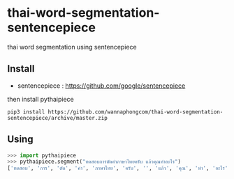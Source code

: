 # thai-word-segmentation-sentencepiece
thai word segmentation using sentencepiece

## Install

- sentencepiece : https://github.com/google/sentencepiece

then install pythaipiece

```
pip3 install https://github.com/wannaphongcom/thai-word-segmentation-sentencepiece/archive/master.zip
```



## Using

```python
>>> import pythaipiece
>>> pythaipiece.segment("ทดสอบการตัดคำภาษาไทยครับ แล้วคุณทำอะไร")
['ทดสอบ', 'การ', 'ตัด', 'คํา', 'ภาษาไทย', 'ครับ', '', 'แล้ว', 'คุณ', 'ทํา', 'อะไร']
```

